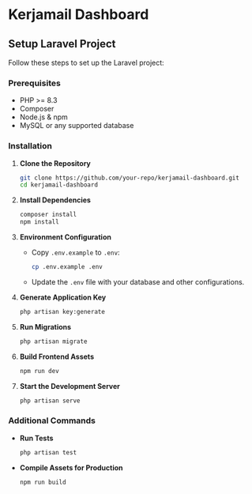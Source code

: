 # Kerjamail Dashboard

## Setup Laravel Project

Follow these steps to set up the Laravel project:

### Prerequisites
- PHP >= 8.3
- Composer
- Node.js & npm
- MySQL or any supported database

### Installation

1. **Clone the Repository**
    ```bash
    git clone https://github.com/your-repo/kerjamail-dashboard.git
    cd kerjamail-dashboard
    ```

2. **Install Dependencies**
    ```bash
    composer install
    npm install
    ```

3. **Environment Configuration**
    - Copy `.env.example` to `.env`:
      ```bash
      cp .env.example .env
      ```
    - Update the `.env` file with your database and other configurations.

4. **Generate Application Key**
    ```bash
    php artisan key:generate
    ```

5. **Run Migrations**
    ```bash
    php artisan migrate
    ```

6. **Build Frontend Assets**
    ```bash
    npm run dev
    ```

7. **Start the Development Server**
    ```bash
    php artisan serve
    ```

### Additional Commands
- **Run Tests**
  ```bash
  php artisan test
  ```

- **Compile Assets for Production**
  ```bash
  npm run build
  ```

